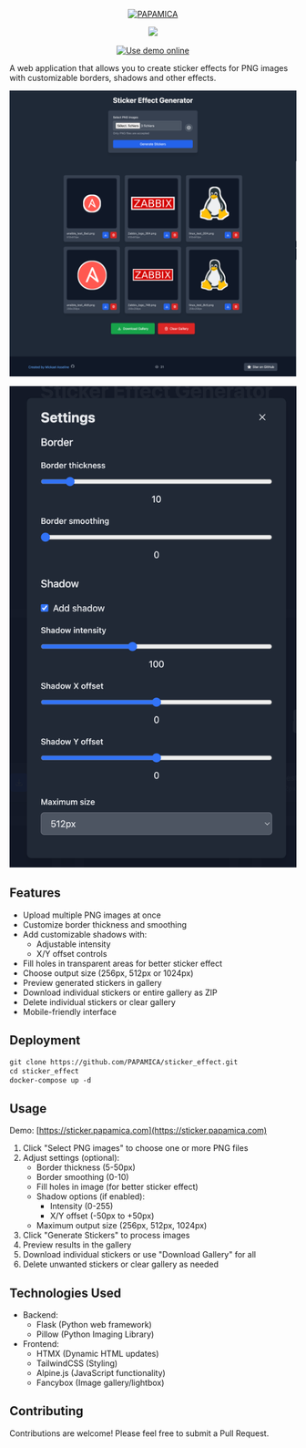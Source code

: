 <p align="center">
  <a href="https://mickaelasseline.com">
    <img src="https://zupimages.net/up/20/04/7vtd.png" width="140px" alt="PAPAMICA" />
  </a>
</p>

<p align="center">
  <a href="#"><img src="https://readme-typing-svg.herokuapp.com?center=true&vCenter=true&lines=Sticker+Effect+Generator;"></a>
</p>

<p align="center">
  <a href="https://sticker.papamica.com">
    <img src="https://img.shields.io/badge/Use_demo-online-blue?style=for-the-badge&logo=github" alt="Use demo online" />
  </a>
</p>


A web application that allows you to create sticker effects for PNG images with customizable borders, shadows and other effects.

![sticker](stic1.png)

![sticker](stic2.png)

## Features

- Upload multiple PNG images at once
- Customize border thickness and smoothing
- Add customizable shadows with:
  - Adjustable intensity
  - X/Y offset controls
- Fill holes in transparent areas for better sticker effect
- Choose output size (256px, 512px or 1024px)
- Preview generated stickers in gallery
- Download individual stickers or entire gallery as ZIP
- Delete individual stickers or clear gallery
- Mobile-friendly interface

## Deployment

```
git clone https://github.com/PAPAMICA/sticker_effect.git
cd sticker_effect
docker-compose up -d
```

## Usage

Demo: [https://sticker.papamica.com](https://sticker.papamica.com)

1. Click "Select PNG images" to choose one or more PNG files
2. Adjust settings (optional):
   - Border thickness (5-50px)
   - Border smoothing (0-10)
   - Fill holes in image (for better sticker effect)
   - Shadow options (if enabled):
     - Intensity (0-255)
     - X/Y offset (-50px to +50px)
   - Maximum output size (256px, 512px, 1024px)
3. Click "Generate Stickers" to process images
4. Preview results in the gallery
5. Download individual stickers or use "Download Gallery" for all
6. Delete unwanted stickers or clear gallery as needed

## Technologies Used

- Backend:
  - Flask (Python web framework)
  - Pillow (Python Imaging Library)
- Frontend:
  - HTMX (Dynamic HTML updates)
  - TailwindCSS (Styling)
  - Alpine.js (JavaScript functionality)
  - Fancybox (Image gallery/lightbox)

## Contributing

Contributions are welcome! Please feel free to submit a Pull Request.
